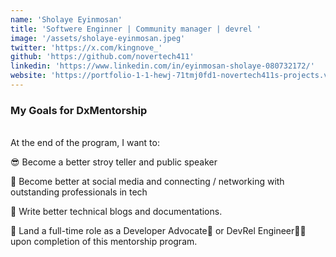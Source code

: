```yaml
---
name: 'Sholaye Eyinmosan'
title: 'Softwere Enginner | Community manager | devrel '
image: '/assets/sholaye-eyinmosan.jpeg'
twitter: 'https://x.com/kingnove_'
github: 'https://github.com/novertech411'
linkedin: 'https://www.linkedin.com/in/eyinmosan-sholaye-080732172/'
website: 'https://portfolio-1-1-hewj-71tmj0fd1-novertech411s-projects.vercel.app/'
---
```


<div>
<h3>My Goals for DxMentorship</h3> <br/>
 At the end of the program, I want to: <br/>

😎 Become a better stroy teller and public speaker <br/>

🚀 Become better at social media and connecting / networking with outstanding professionals in tech <br/>

📝 Write better technical blogs and documentations. <br/>

🦾 Land a full-time role as a Developer Advocate🥑 or DevRel Engineer👨‍💻 upon completion of this mentorship program.

</div>
